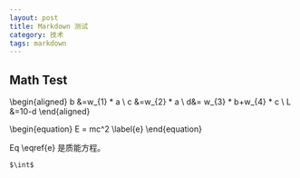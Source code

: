 ```yaml
---
layout: post
title: Markdown 测试
category: 技术
tags: markdown
---
```


## Math Test
\begin{aligned} b &=w_{1} * a \\ c &=w_{2} * a \\ d&= w_{3} * b+w_{4} * c \\ L &=10-d 
\end{aligned}



\begin{equation}
E = mc^2 \label{e}
\end{equation}


Eq \eqref{e} 是质能方程。

`$\int$`



